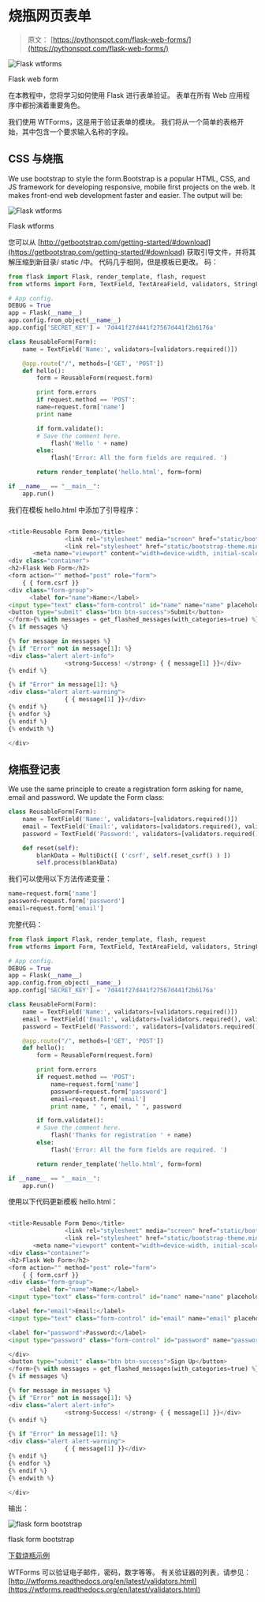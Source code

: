 # 烧瓶网页表单

> 原文： [https://pythonspot.com/flask-web-forms/](https://pythonspot.com/flask-web-forms/)

![Flask wtforms](img/e1ecb442d3cf63667cc8d8f265ea6fb7.jpg)

Flask web form

在本教程中，您将学习如何使用 Flask 进行表单验证。 表单在所有 Web 应用程序中都扮演着重要角色。

我们使用 WTForms，这是用于验证表单的模块。 我们将从一个简单的表格开始，其中包含一个要求输入名称的字段。

## CSS 与烧瓶

We use bootstrap to style the form.Bootstrap is a popular HTML, CSS, and JS framework for developing responsive, mobile first projects on the web. It makes front-end web development faster and easier. The output will be:

![Flask wtforms](img/fcfe05a322371b16b27393f14b96f8b2.jpg)

Flask wtforms

您可以从 [http://getbootstrap.com/getting-started/#download](https://getbootstrap.com/getting-started/#download) 获取引导文件，并将其解压缩到新目录/ static /中。 代码几乎相同，但是模板已更改。 码：

```py
from flask import Flask, render_template, flash, request
from wtforms import Form, TextField, TextAreaField, validators, StringField, SubmitField

# App config.
DEBUG = True
app = Flask(__name__)
app.config.from_object(__name__)
app.config['SECRET_KEY'] = '7d441f27d441f27567d441f2b6176a'

class ReusableForm(Form):
    name = TextField('Name:', validators=[validators.required()])

    @app.route("/", methods=['GET', 'POST'])
    def hello():
        form = ReusableForm(request.form)

        print form.errors
        if request.method == 'POST':
        name=request.form['name']
        print name

        if form.validate():
        # Save the comment here.
            flash('Hello ' + name)
        else:
            flash('Error: All the form fields are required. ')

        return render_template('hello.html', form=form)

if __name__ == "__main__":
    app.run()

```

我们在模板 hello.html 中添加了引导程序：

```py

<title>Reusable Form Demo</title>
        	 	<link rel="stylesheet" media="screen" href="static/bootstrap.min.css">
        	 	<link rel="stylesheet" href="static/bootstrap-theme.min.css">
       <meta name="viewport" content="width=device-width, initial-scale=1.0">
<div class="container">
<h2>Flask Web Form</h2>
<form action="" method="post" role="form">
    { { form.csrf }}
<div class="form-group">
      <label for="name">Name:</label>
<input type="text" class="form-control" id="name" name="name" placeholder="What's your name?"></div>
<button type="submit" class="btn btn-success">Submit</button>
</form>{% with messages = get_flashed_messages(with_categories=true) %}
{% if messages %}

{% for message in messages %}
{% if "Error" not in message[1]: %}
<div class="alert alert-info">
                <strong>Success! </strong> { { message[1] }}</div>
{% endif %}

{% if "Error" in message[1]: %}
<div class="alert alert-warning">
                { { message[1] }}</div>
{% endif %}
{% endfor %}
{% endif %}
{% endwith %}

</div>

```

## 烧瓶登记表

We use the same principle to create a registration form asking for name, email and password. We update the Form class:

```py
class ReusableForm(Form):
    name = TextField('Name:', validators=[validators.required()])
    email = TextField('Email:', validators=[validators.required(), validators.Length(min=6, max=35)])
    password = TextField('Password:', validators=[validators.required(), validators.Length(min=3, max=35)])

    def reset(self):
        blankData = MultiDict([ ('csrf', self.reset_csrf() ) ])
        self.process(blankData)

```

我们可以使用以下方法传递变量：

```py
name=request.form['name']
password=request.form['password']
email=request.form['email']

```

完整代码：

```py
from flask import Flask, render_template, flash, request
from wtforms import Form, TextField, TextAreaField, validators, StringField, SubmitField

# App config.
DEBUG = True
app = Flask(__name__)
app.config.from_object(__name__)
app.config['SECRET_KEY'] = '7d441f27d441f27567d441f2b6176a'

class ReusableForm(Form):
    name = TextField('Name:', validators=[validators.required()])
    email = TextField('Email:', validators=[validators.required(), validators.Length(min=6, max=35)])
    password = TextField('Password:', validators=[validators.required(), validators.Length(min=3, max=35)])

    @app.route("/", methods=['GET', 'POST'])
    def hello():
        form = ReusableForm(request.form)

        print form.errors
        if request.method == 'POST':
            name=request.form['name']
            password=request.form['password']
            email=request.form['email']
            print name, " ", email, " ", password

        if form.validate():
        # Save the comment here.
            flash('Thanks for registration ' + name)
        else:
            flash('Error: All the form fields are required. ')

        return render_template('hello.html', form=form)

if __name__ == "__main__":
    app.run()

```

使用以下代码更新模板 hello.html：

```py

<title>Reusable Form Demo</title>
        	 	<link rel="stylesheet" media="screen" href="static/bootstrap.min.css">
        	 	<link rel="stylesheet" href="static/bootstrap-theme.min.css">
       <meta name="viewport" content="width=device-width, initial-scale=1.0">
<div class="container">
<h2>Flask Web Form</h2>
<form action="" method="post" role="form">
    { { form.csrf }}
<div class="form-group">
      <label for="name">Name:</label>
<input type="text" class="form-control" id="name" name="name" placeholder="What's your name?">

<label for="email">Email:</label>
<input type="text" class="form-control" id="email" name="email" placeholder="Your email will be used to contact you.">

<label for="password">Password:</label>
<input type="password" class="form-control" id="password" name="password" placeholder="Enter a password.">

</div>
<button type="submit" class="btn btn-success">Sign Up</button>
</form>{% with messages = get_flashed_messages(with_categories=true) %}
{% if messages %}

{% for message in messages %}
{% if "Error" not in message[1]: %}
<div class="alert alert-info">
                <strong>Success! </strong> { { message[1] }}</div>
{% endif %}

{% if "Error" in message[1]: %}
<div class="alert alert-warning">
                { { message[1] }}</div>
{% endif %}
{% endfor %}
{% endif %}
{% endwith %}

</div>

```

输出：

![flask form bootstrap](img/f7ac284ac78f49d58761139b6641f9fb.jpg)

flask form bootstrap

[下载烧瓶示例](/download-flask-examples/)

WTForms 可以验证电子邮件，密码，数字等等。 有关验证器的列表，请参见： [http://wtforms.readthedocs.org/en/latest/validators.html](https://wtforms.readthedocs.org/en/latest/validators.html)